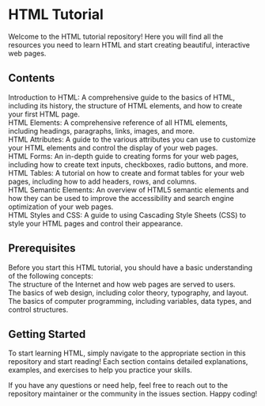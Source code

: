 # HTML Tutorial
Welcome to the HTML tutorial repository! Here you will find all the resources you need to learn HTML and start creating beautiful, interactive web pages.

## Contents
Introduction to HTML: A comprehensive guide to the basics of HTML, including its history, the structure of HTML elements, and how to create your first HTML page.  
HTML Elements: A comprehensive reference of all HTML elements, including headings, paragraphs, links, images, and more.  
HTML Attributes: A guide to the various attributes you can use to customize your HTML elements and control the display of your web pages.  
HTML Forms: An in-depth guide to creating forms for your web pages, including how to create text inputs, checkboxes, radio buttons, and more.  
HTML Tables: A tutorial on how to create and format tables for your web pages, including how to add headers, rows, and columns.  
HTML Semantic Elements: An overview of HTML5 semantic elements and how they can be used to improve the accessibility and search engine optimization of your web pages.  
HTML Styles and CSS: A guide to using Cascading Style Sheets (CSS) to style your HTML pages and control their appearance.  

## Prerequisites  
Before you start this HTML tutorial, you should have a basic understanding of the following concepts:  
The structure of the Internet and how web pages are served to users.  
The basics of web design, including color theory, typography, and layout.  
The basics of computer programming, including variables, data types, and control structures.  

## Getting Started  
To start learning HTML, simply navigate to the appropriate section in this repository and start reading! Each section contains detailed explanations, examples, and exercises to help you practice your skills.  

If you have any questions or need help, feel free to reach out to the repository maintainer or the community in the issues section. Happy coding!  
